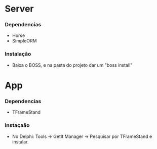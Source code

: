 # Server 

 ### Dependencias 
  - Horse
  - SimpleORM
  
 ### Instalação 
   - Baixa o BOSS, e na pasta do projeto dar um "boss install" 
   
  
  
# App

### Dependencias 
 - TFrameStand 
 
 ### Instaçaão
   - No Delphi: Tools -> GetIt Manager -> Pesquisar por TFrameStand e instalar. 
